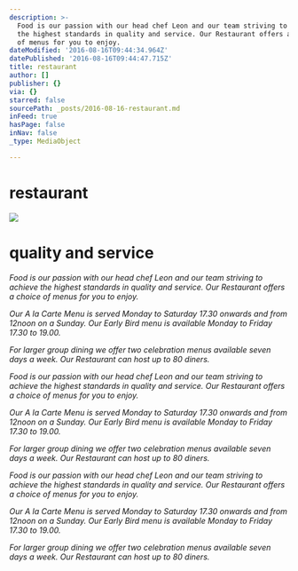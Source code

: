 ```yaml
---
description: >-
  Food is our passion with our head chef Leon and our team striving to achieve
  the highest standards in quality and service. Our Restaurant offers a choice
  of menus for you to enjoy.
dateModified: '2016-08-16T09:44:34.964Z'
datePublished: '2016-08-16T09:44:47.715Z'
title: restaurant
author: []
publisher: {}
via: {}
starred: false
sourcePath: _posts/2016-08-16-restaurant.md
inFeed: true
hasPage: false
inNav: false
_type: MediaObject

---
```

# restaurant
![](https://s3-us-west-2.amazonaws.com/the-grid-img/p/3f2e723f856b730dbba0bd9e82591cef7c46693e.jpg)

# quality and service

_Food is our passion with our head chef Leon and our team striving to achieve the highest standards in quality and service. Our Restaurant offers a choice of menus for you to enjoy._

_Our A la Carte Menu is served Monday to Saturday 17.30 onwards and from 12noon on a Sunday. Our Early Bird menu is available Monday to Friday 17.30 to 19.00\._

_For larger group dining we offer two celebration menus available seven days a week. Our Restaurant can host up to 80 diners._

_Food is our passion with our head chef Leon and our team striving to achieve the highest standards in quality and service. Our Restaurant offers a choice of menus for you to enjoy._

_Our A la Carte Menu is served Monday to Saturday 17.30 onwards and from 12noon on a Sunday. Our Early Bird menu is available Monday to Friday 17.30 to 19.00\._

_For larger group dining we offer two celebration menus available seven days a week. Our Restaurant can host up to 80 diners._

_Food is our passion with our head chef Leon and our team striving to achieve the highest standards in quality and service. Our Restaurant offers a choice of menus for you to enjoy._

_Our A la Carte Menu is served Monday to Saturday 17.30 onwards and from 12noon on a Sunday. Our Early Bird menu is available Monday to Friday 17.30 to 19.00\._

_For larger group dining we offer two celebration menus available seven days a week. Our Restaurant can host up to 80 diners._